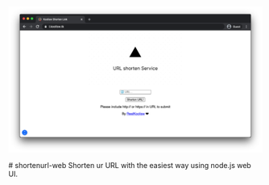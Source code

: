<p align="center">
    <img src="https://raw.githubusercontent.com/RealKoolisw/shortenurl-web/master/assets/df01b2cc-a562-495d-a4a9-8e06af7bfddb.png">
</p>
# shortenurl-web
Shorten ur URL with the easiest way using node.js web UI.
